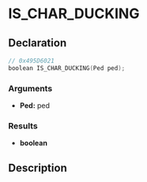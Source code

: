 # IS_CHAR_DUCKING

## Declaration
```cpp
// 0x495D6021
boolean IS_CHAR_DUCKING(Ped ped);
```

### Arguments
- **Ped:** ped

### Results
- **boolean**

## Description
